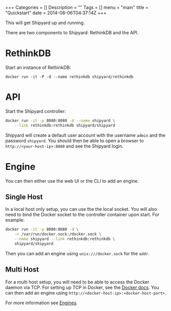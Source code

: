 +++
Categories = []
Description = ""
Tags = []
menu = "main"
title = "Quickstart"
date = 2014-08-06T04:37:14Z
+++

This will get Shipyard up and running.

There are two components to Shipyard: RethinkDB and the API.

# RethinkDB
Start an instance of RethinkDB:

`docker run -it -P -d --name rethinkdb shipyard/rethinkdb`

# API
Start the Shipyard controller:

```bash
docker run -it -p 8080:8080 -d --name shipyard \
    --link rethinkdb:rethinkdb shipyard/shipyard
```

Shipyard will create a default user account with the username `admin` and the password `shipyard`.  You should then be able to open a browser to `http://<your-host-ip>:8080` and see the Shipyard login.

# Engine
You can then either use the web UI or the CLI to add an engine.  

## Single Host
In a local host only setup, you can use the the local socket.  You will also need to bind the Docker socket to the controller container upon start.  For example:

```bash
docker run -it -p 8080:8080 -d \
    -v /var/run/docker.sock:/docker.sock \
    --name shipyard --link rethinkdb:rethinkdb \
    shipyard/shipyard
```

Then you can add an engine using `unix:///docker.sock` for the `addr`.

## Multi Host
For a multi host setup, you will need to be able to access the Docker daemon via TCP.  For setting up TCP in Docker, see the [Docker docs](https://docs.docker.com/articles/basics/).  You can then add an engine using `http://<docker-host-ip>:<docker-host-port>`.

For more information see [Engines](/docs/engines/).
